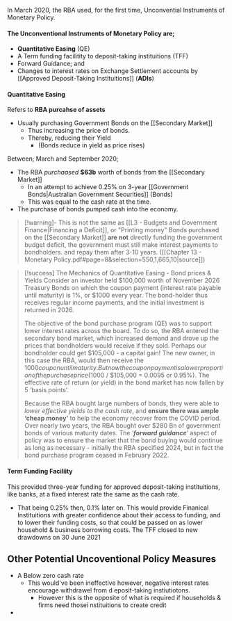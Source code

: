 In March 2020, the RBA used, for the first time, Unconvential Instruments of Monetary Policy.

#### The Unconventional Instruments of Monetary Policy are;
- **Quantitative Easing** (QE)
- A Term funding facilitity to deposit-taking instituitions (TFF)
- Forward Guidance; and
- Changes to interest rates on Exchange Settlement accounts by [[Approved Deposit-Taking Instituitions]] (**ADIs**)


#### Quantitative Easing
Refers to **RBA purcahse of assets**
- Usually purchasing Government Bonds on the [[Secondary Market]]
	- Thus increasing the price of bonds.
	- Thereby, reducing their Yield
		- (Bonds reduce in yield as price rises)

Between; March and September 2020;
- The RBA *purchaased* **$63b** worth of bonds from the [[Secondary Market]]
	- In an attempt to achieve 0.25% on 3-year [[Government Bonds|Australian Government Securities]] (Bonds)
	- This was equal to the cash rate at the time.
- The purchase of bonds pumped cash into the economy.

>[!warning]- This is not the same as [[L3 - Budgets and Government Finance|Financing a Deficit]], or "Printing money"
>Bonds purchased on the [[Secondary Market]] **are not** directly funding the government budget deficit, the government must still make interest payments to bondholders. and repay them after 3-10 years.
>([[Chapter 13 - Monetary Policy.pdf#page=8&selection=550,1,665,10|source]])

>[!success] The Mechanics of Quantitative Easing - Bond prices & Yields
>Consider an investor held $100,000 worth of November 2026 Treasury Bonds on which the coupon payment (interest rate payable until maturity) is 1%, or $1000 every year. The bond-holder thus receives regular income payments, and the initial investment is returned in 2026.
>
>The objective of the bond purchase program (QE) was to support lower interest rates across the board. To do so, the RBA entered the secondary bond market, which increased demand and drove up the prices that bondholders would receive if they sold. Perhaps our bondholder could get $105,000 - a capital gain! The new owner, in this case the RBA, would then receive the $1000 coupon until maturity. But now the coupon payment is a lower proportion of the purchase price ($1000 / $105,000 = 0.0095 or 0.95%). The effective rate of return (or yield) in the bond market has now fallen by 5 ‘basis points’. 
>
>Because the RBA bought large numbers of bonds, they were able to *lower effective yields to the cash rate*, and **ensure there was ample ‘cheap money’** to help the economy recover from the COVID period. Over nearly two years, the RBA bought over $280 Bn of government bonds of various maturity dates. The ‘***forward guidance***’ aspect of policy was to ensure the market that the bond buying would continue as long as necessary - initially the RBA specified 2024, but in fact the bond purchase program ceased in February 2022.


#### Term Funding Faciliity
This provided three-year funding for approved deposit-taking instituitions, like banks, at a fixed interest rate the same as the cash rate.
- That being 0.25% then, 0.1% later on.
This would provide Finanical Instituitions with greater confidence about their access to funding, and to lower their funding costs, so that could be passed on as lower household & business borrowing costs.
The TFF closed to new drawdowns on 30 June 2021


## Other Potential Uncoventional Policy Measures
- A Below zero cash rate
	- This would've been ineffective however, negative interest rates encourage withdrawel from d eposit-taking instiutiotons.
		- However this is the opposite of what is required if households & firms need thosei nstituitions to create credit
- 